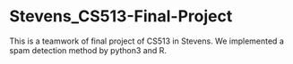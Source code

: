 # Stevens_CS513-Final-Project
This is a teamwork of final project of CS513 in Stevens. We implemented a spam detection method by python3 and R.
